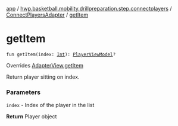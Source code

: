 [app](../../index.md) / [hwp.basketball.mobility.drillpreparation.step.connectplayers](../index.md) / [ConnectPlayersAdapter](index.md) / [getItem](.)

# getItem

`fun getItem(index: `[`Int`](https://kotlinlang.org/api/latest/jvm/stdlib/kotlin/-int/index.html)`): `[`PlayerViewModel`](../../hwp.basketball.mobility.entitiy.player/-player-view-model/index.md)`?`

Overrides [AdapterView.getItem](../-connect-players-contract/-adapter-view/get-item.md)

Return player sitting on index.

### Parameters

`index` - Index of the player in the list

**Return**
Player object

